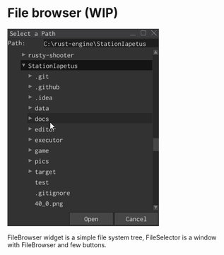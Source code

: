 # File browser (WIP)

![file browser](file_browser.gif)

FileBrowser widget is a simple file system tree, FileSelector is a window with FileBrowser and few buttons.